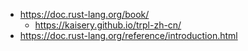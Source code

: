 
* https://doc.rust-lang.org/book/
    * https://kaisery.github.io/trpl-zh-cn/
* https://doc.rust-lang.org/reference/introduction.html